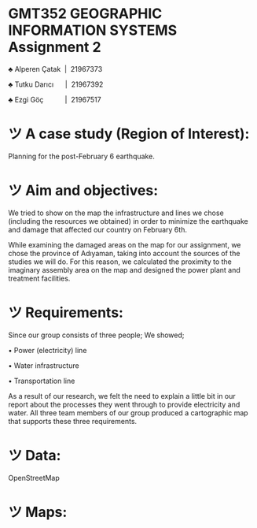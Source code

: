 # GMT352 GEOGRAPHIC INFORMATION SYSTEMS Assignment 2
♣ Alperen Çatak  |  21967373

♣ Tutku Darıcı      |  21967392

♣ Ezgi Göç           |  21967517

# ツ A case study (Region of Interest):
Planning for the post-February 6 earthquake.

# ツ Aim and objectives:

We tried to show on the map the infrastructure and lines we chose (including the resources we obtained) in order to minimize the earthquake and damage that affected our country on February 6th. 

While examining the damaged areas on the map for our assignment, we chose the province of Adıyaman, taking into account the sources of the studies we will do. For this reason, we calculated the proximity to the imaginary assembly area on the map and designed the power plant and treatment facilities.

# ツ Requirements:

Since our group consists of three people; We showed; 

• Power (electricity) line

• Water infrastructure

• Transportation line

As a result of our research, we felt the need to explain a little bit in our report about the processes they went through to provide electricity and water. All three team members of our group produced a cartographic map that supports these three requirements.

# ツ Data:

OpenStreetMap

# ツ Maps:

